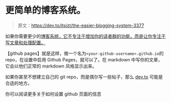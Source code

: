 # 更简单的博客系统。

> 原文：<https://dev.to/itsjzt/the-easier-blogging-system-3377>

如果你需要更少的[博客系统，它不专注于增加你的读者群的功能，而是让你专注于写文章和处理配置。](https://itsjzt.github.io/blog/embracing-less)

【github pages】就是这样，做一个名为`<your-github-username>.github.io`的 repo，在设置中启用 Github Pages，就可以了。在 markdown 中写你的文章，它会以他们正常的 markdown 风格显示出来。

如果你甚至不想建立自己的 git repo，而是偶尔写一些帖子，那么 [dev.to](https://twitter.com/bendhalpern/status/1097997291158290432) 可能是合适的地方。

你可以阅读更多关于如何设置 github 页面的信息